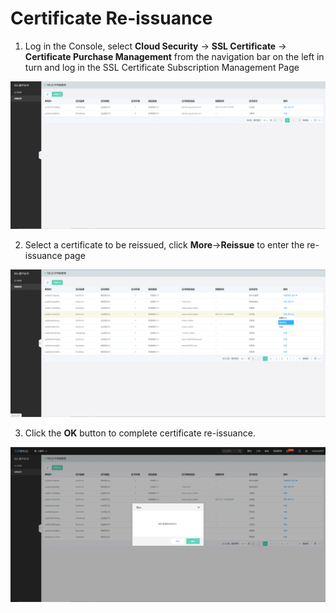 # Certificate Re-issuance

1. Log in the Console, select **Cloud Security** -> **SSL Certificate** -> **Certificate Purchase Management** from the navigation bar on the left in turn and log in the SSL Certificate Subscription Management Page

![证书申购管理](/image/SSL-Certification/证书申购管理页面.png)

2. Select a certificate to be reissued, click **More**->**Reissue** to enter the re-issuance page

![重颁发](/image/SSL-Certification/重颁发.png)

3. Click the **OK** button to complete certificate re-issuance.

![重颁发确认](/image/SSL-Certification/重颁发确认.png)
